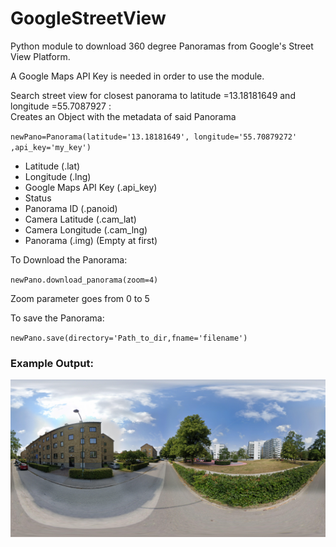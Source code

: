 # GoogleStreetView

Python module to download 360 degree Panoramas from Google's Street View Platform.

A Google Maps API Key is needed in order to use the module.


Search street view for closest panorama to latitude =13.18181649  and longitude =55.7087927  : \
Creates an Object with the metadata of said Panorama


`` newPano=Panorama(latitude='13.18181649', longitude='55.70879272' ,api_key='my_key') ``

- Latitude (.lat)
- Longitude (.lng)
- Google Maps API Key (.api_key)
- Status
- Panorama ID (.panoid)
- Camera Latitude (.cam_lat)
- Camera Longitude (.cam_lng)
- Panorama (.img) (Empty at first)


To Download the Panorama:

`` newPano.download_panorama(zoom=4) ``

Zoom parameter goes from 0 to 5

To save the Panorama:

`` newPano.save(directory='Path_to_dir,fname='filename') ``

### Example Output:
![test panorama](https://github.com/Georspai/GoogleStreetView/blob/main/img/pano_test.jpg)

